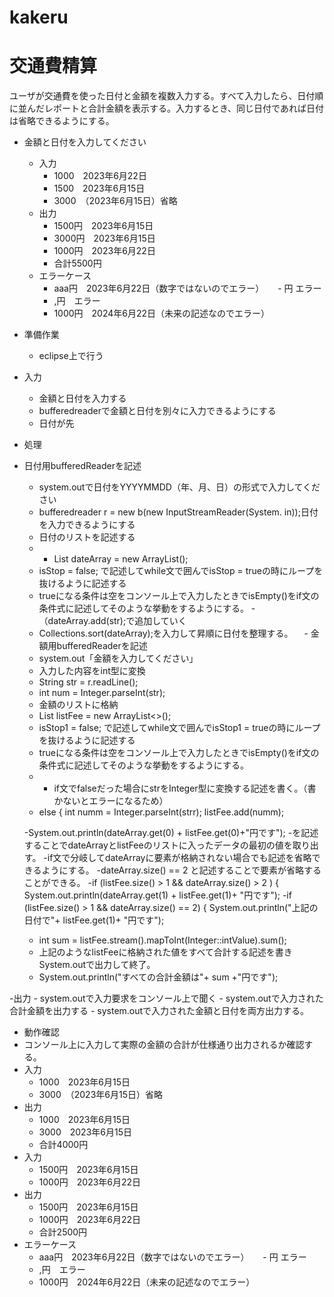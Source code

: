 # kakeru
# 交通費精算
ユーザが交通費を使った日付と金額を複数入力する。すべて入力したら、日付順に並んだレポートと合計金額を表示する。入力するとき、同じ日付であれば日付は省略できるようにする。


-  金額と日付を入力してください
    -  入力
       -  1000　2023年6月22日
       -  1500　2023年6月15日
       -  3000　（2023年6月15日）省略
    -  出力
       -  1500円　2023年6月15日
       -  3000円　2023年6月15日
       -  1000円　2023年6月22日
       -  合計5500円
    -  エラーケース
       -  aaa円　2023年6月22日（数字ではないのでエラー）
　     -   円 エラー
       -   ,円　エラー
       -  1000円　2024年6月22日（未来の記述なのでエラー）

-  準備作業
     -  eclipse上で行う

-  入力
     -  金額と日付を入力する
     -  bufferedreaderで金額と日付を別々に入力できるようにする
     -  日付が先

-  処理

  - 日付用bufferedReaderを記述
     -  system.outで日付をYYYYMMDD（年、月、日）の形式で入力してください
     -  bufferedreader r = new b(new InputStreamReader(System. in));日付を入力できるようにする
     -  日付のリストを記述する
     -   - List<String> dateArray = new ArrayList<String>();
     -  isStop = false; で記述してwhile文で囲んでisStop = trueの時にループを抜けるように記述する
     -  trueになる条件は空をコンソール上で入力したときでisEmpty()をif文の条件式に記述してそのような挙動をするようにする。
     -（dateArray.add(str);で追加していく
     -  Collections.sort(dateArray);を入力して昇順に日付を整理する。
　- 金額用bufferedReaderを記述                   
     - system.out「金額を入力してください」
     - 入力した内容をint型に変換
     - String str = r.readLine();
     - int num = Integer.parseInt(str);
     - 金額のリストに格納
     - List<Integer> listFee = new ArrayList<>();
     - isStop1 = false; で記述してwhile文で囲んでisStop1 = trueの時にループを抜けるように記述する
     - trueになる条件は空をコンソール上で入力したときでisEmpty()をif文の条件式に記述してそのような挙動をするようにする。
     -  - if文でfalseだった場合にstrをInteger型に変換する記述を書く。（書かないとエラーになるため）
     - else {
	   int numm = Integer.parseInt(strr);
       listFee.add(numm);

     -System.out.println(dateArray.get(0) + listFee.get(0)+"円です");
     -を記述することでdateArrayとlistFeeのリストに入ったデータの最初の値を取り出す。
     -if文で分岐してdateArrayに要素が格納されない場合でも記述を省略できるようにする。
     -dateArray.size() == 2 と記述することで要素が省略することができる。
     -if (listFee.size() > 1 && dateArray.size() > 2 ) {
			System.out.println(dateArray.get(1) + listFee.get(1)+ "円です");
	 -if (listFee.size() > 1 && dateArray.size() == 2) {
			System.out.println("上記の日付で"+ listFee.get(1)+ "円です");
     - int sum = listFee.stream().mapToInt(Integer::intValue).sum();
     - 上記のようなlistFeeに格納された値をすべて合計する記述を書きSystem.outで出力して終了。
	 - System.out.println("すべての合計金額は"+ sum +"円です");



   -出力
    - system.outで入力要求をコンソール上で聞く
    - system.outで入力された合計金額を出力する
    - system.outで入力された金額と日付を両方出力する。


-  動作確認
  -  コンソール上に入力して実際の金額の合計が仕様通り出力されるか確認する。
   - 入力
     - 1000　2023年6月15日
     - 3000　（2023年6月15日）省略
   - 出力
     - 1000　2023年6月15日
     - 3000　2023年6月15日
     - 合計4000円
   - 入力
     - 1500円　2023年6月15日
     - 1000円　2023年6月22日
   - 出力
     - 1500円　2023年6月15日
     - 1000円　2023年6月22日
     - 合計2500円
-  エラーケース
     - aaa円　2023年6月22日（数字ではないのでエラー）
　   - 円 エラー
     - ,円　エラー
     - 1000円　2024年6月22日（未来の記述なのでエラー）


